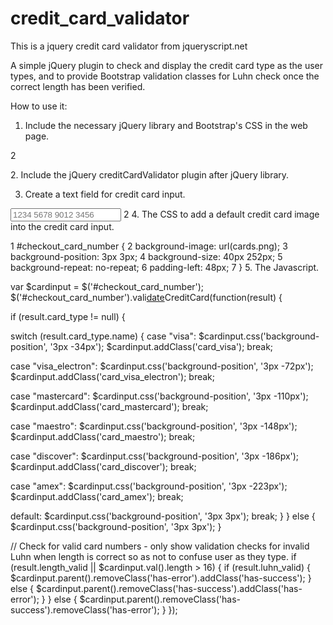 # credit_card_validator
This is a jquery credit card validator from jqueryscript.net

A simple jQuery plugin to check and display the credit card type as the user types, and to provide Bootstrap validation classes for Luhn check once the correct length has been verified.

How to use it:

1. Include the necessary jQuery library and Bootstrap's CSS in the web page.

<script src="//ajax.googleapis.com/ajax/libs/jquery/1.11.1/jquery.min.js"></script>
2
<link rel="stylesheet" href="//netdna.bootstrapcdn.com/bootstrap/3.2.0/css/bootstrap.min.css">
2. Include the jQuery creditCardValidator plugin after jQuery library.

<script src="jquery.creditCardValidator.js"></script>
3. Create a text field for credit card input.

<input id="checkout_card_number" class="input-text form-control" type="text" size="19" maxlength="19" data-stripe="number" placeholder="1234 5678 9012 3456">
2
<span class="payment-errors required"></span>
4. The CSS to add a default credit card image into the credit card input.

1
#checkout_card_number {
2
  background-image: url(cards.png);
3
  background-position: 3px 3px;
4
  background-size: 40px 252px;
5
  background-repeat: no-repeat;
6
  padding-left: 48px;
7
}
5. The Javascript.

var $cardinput = $('#checkout_card_number');
$('#checkout_card_number').vali<a href="http://www.jqueryscript.net/time-clock/">date</a>CreditCard(function(result)
{
 
if (result.card_type != null)
{

switch (result.card_type.name)
{
case "visa":
$cardinput.css('background-position', '3px -34px');
$cardinput.addClass('card_visa');
break;
 
case "visa_electron":
$cardinput.css('background-position', '3px -72px');
$cardinput.addClass('card_visa_electron');
break;
 
case "mastercard":
$cardinput.css('background-position', '3px -110px');
$cardinput.addClass('card_mastercard');
break;
 
case "maestro":
$cardinput.css('background-position', '3px -148px');
$cardinput.addClass('card_maestro');
break;
 
case "discover":
$cardinput.css('background-position', '3px -186px');
$cardinput.addClass('card_discover');
break;
 
case "amex":
$cardinput.css('background-position', '3px -223px');
$cardinput.addClass('card_amex');
break;
 
default:
$cardinput.css('background-position', '3px 3px');
break;
}
} else {
$cardinput.css('background-position', '3px 3px');
}
 
// Check for valid card numbers - only show validation checks for invalid Luhn when length is correct so as not to confuse user as they type.
if (result.length_valid || $cardinput.val().length > 16)
{
if (result.luhn_valid) {
$cardinput.parent().removeClass('has-error').addClass('has-success');
} else {
$cardinput.parent().removeClass('has-success').addClass('has-error');
}
} else {
$cardinput.parent().removeClass('has-success').removeClass('has-error');
}
});
